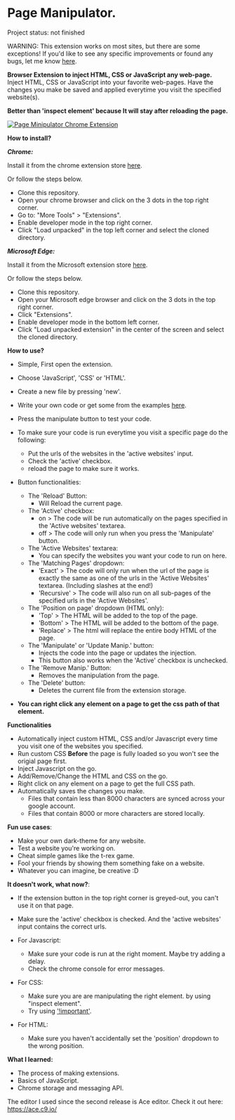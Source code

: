 # Page Manipulator.

Project status: not finished

WARNING: This extension works on most sites, but there are some exceptions!
If you'd like to see any specific improvements or found any bugs, let me know [here](https://github.com/Ruud14/Page-Manipulator/issues).

**Browser Extension to inject HTML, CSS or JavaScript any web-page.**
Inject HTML, CSS or JavaScript into your favorite web-pages.
Have the changes you make be saved and applied everytime you visit the specified website(s).

**Better than 'inspect element' because It will stay after reloading the page.**


[![Page Minipulator Chrome Extension](https://i.ibb.co/9bbBGWf/image.jpg)](https://www.youtube.com/watch?v=_-FCWwC9XQA "Page Minipulator - Chrome Extension")

**How to install?**

***Chrome:***

Install it from the chrome extension store [here](https://chrome.google.com/webstore/detail/page-manipulator/mdhellggnoabbnnchkeniomkpghbekko).

Or follow the steps below.
- Clone this repository.
- Open your chrome browser and click on the 3 dots in the top right corner.
- Go to: "More Tools" > "Extensions".
- Enable developer mode in the top right corner.
- Click "Load unpacked" in the top left corner and select the cloned directory.

***Microsoft Edge:***

Install it from the Microsoft extension store [here](https://microsoftedge.microsoft.com/addons/detail/page-manipulator/hfhjgoiepgnobooahplnlfcbgaakilib).

Or follow the steps below.
- Clone this repository.
- Open your Microsoft edge browser and click on the 3 dots in the top right corner.
- Click "Extensions".
- Enable developer mode in the bottom left corner.
- Click "Load unpacked extension" in the center of the screen and select the cloned directory.

**How to use?**
- Simple, First open the extension.
- Choose 'JavaScript', 'CSS' or 'HTML'.
- Create a new file by pressing 'new'.
- Write your own code or get some from the examples [here](https://github.com/Ruud14/Page-Manipulator/tree/master/examples).
- Press the manipulate button to test your code.
- To make sure your code is run everytime you visit a specific page do the following:
    - Put the urls of the websites in the 'active websites' input.
    - Check the 'active' checkbox.
    - reload the page to make sure it works.

- Button functionalities:
    - The 'Reload' Button:
        - Will Reload the current page.
    - The 'Active' checkbox:
        - on > The code will be run automatically on the pages specified in the 'Active websites' textarea.
        - off > The code will only run when you press the 'Manipulate' button.
    - The 'Active Websites' textarea:
        - You can specify the websites you want your code to run on here.
    - The 'Matching Pages' dropdown:
        - 'Exact' > The code will only run when the url of the page is exactly the same as one of the urls in the 'Active Websites' textarea. (Including slashes at the end!)
        - 'Recursive' > The code will also run on all sub-pages of the specified urls in the 'Active Websites'.
    - The 'Position on page' dropdown (HTML only):
        - 'Top' > The HTML will be added to the top of the page.
        - 'Bottom' > The HTML will be added to the bottom of the page.
        - 'Replace' > The html will replace the entire body HTML of the page.
    - The 'Manipulate' or 'Update Manip.' button:
        - Injects the code into the page or updates the injection.
        - This button also works when the 'Active' checkbox is unchecked.
    - The 'Remove Manip.' Button:
        - Removes the manipulation from the page.
    - The 'Delete' button:
        - Deletes the current file from the extension storage.
- **You can right click any element on a page to get the css path of that element.**

**Functionalities**
- Automatically inject custom HTML, CSS and/or Javascript every time you visit one of the websites you specified.
- Run custom CSS **Before** the page is fully loaded so you won't see the origial page first.
- Inject Javascript on the go.
- Add/Remove/Change the HTML and CSS on the go.
- Right click on any element on a page to get the full CSS path.
- Automatically saves the changes you make.
    - Files that contain less than 8000 characters are synced across your google account.
    - Files that contain 8000 or more characters are stored locally.

**Fun use cases**:
- Make your own dark-theme for any website.
- Test a website you're working on.
- Cheat simple games like the t-rex game.
- Fool your friends by showing them something fake on a website.
- Whatever you can imagine, be creative :D

**It doesn't work, what now?**:
- If the extension button in the top right corner is greyed-out, you can't use it on that page.
- Make sure the 'active' checkbox is checked. And the 'active websites' input contains the correct urls.
- For Javascript:
    - Make sure your code is run at the right moment. Maybe try adding a delay.
    - Check the chrome console for error messages. 

- For CSS:
    - Make sure you are are manipulating the right element. by using "inspect element".
    - Try using ['!important'](https://www.educative.io/edpresso/what-is-the-important-property-in-css).

- For HTML:
    - Make sure you haven't accidentally set the 'position' dropdown to the wrong position.

**What I learned:**
- The process of making extensions.
- Basics of JavaScript.
- Chrome storage and messaging API.


The editor I used since the second release is Ace editor.
Check it out here: https://ace.c9.io/


